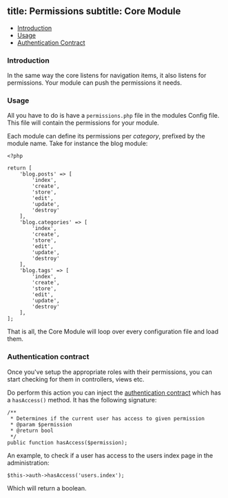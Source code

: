 title: Permissions
subtitle: Core Module
-------

- [Introduction](#introduction)
- [Usage](#usage)
- [Authentication Contract](#authentication-contract)

### <a class="anchor" name="introduction" href="#introduction"></a> Introduction

In the same way the core listens for navigation items, it also listens for permissions. Your module can push the permissions it needs.

### <a class="anchor" name="usage" href="#usage"></a> Usage

All you have to do is have a `permissions.php` file in the modules Config file. This file will contain the permissions for your module.

Each module can define its permissions per *category*, prefixed by the module name. Take for instance the blog module:

``` .language-php
<?php

return [
    'blog.posts' => [
        'index',
        'create',
        'store',
        'edit',
        'update',
        'destroy'
    ],
    'blog.categories' => [
        'index',
        'create',
        'store',
        'edit',
        'update',
        'destroy'
    ],
    'blog.tags' => [
        'index',
        'create',
        'store',
        'edit',
        'update',
        'destroy'
    ],
];

```

That is all, the Core Module will loop over every configuration file and load them.

### <a class="anchor" name="authentication-contract" href="#authentication-contract"></a> Authentication contract

Once you've setup the appropriate roles with their permissions, you can start checking for them in controllers, views etc.

Do perform this action you can inject the [authentication contract](https://github.com/nWidart-Modules/Core/blob/master/Contracts/Authentication.php) which has a `hasAccess()` method. It has the following signature:

``` .language-php
/**
 * Determines if the current user has access to given permission
 * @param $permission
 * @return bool
 */
public function hasAccess($permission);
```

An example, to check if a user has access to the users index page in the administration:

``` .language-php
$this->auth->hasAccess('users.index');
```

Which will return a boolean.
